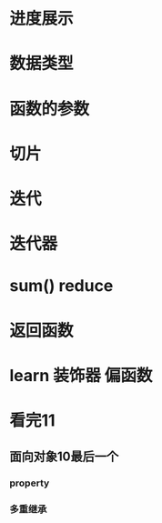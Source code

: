 # 进度展示
# 数据类型
# 函数的参数
# 切片
# 迭代
# 迭代器
# sum() reduce
# 返回函数
# learn 装饰器  偏函数
# 看完11
## 面向对象10最后一个
### property
### 多重继承